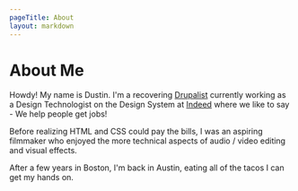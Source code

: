 ```yaml
---
pageTitle: About
layout: markdown
---
```


# About Me

Howdy! My name is Dustin. I'm a recovering [Drupalist] currently working as a Design Technologist on the Design System at [Indeed] where we like to say - We help people get jobs!

Before realizing HTML and CSS could pay the bills, I was an aspiring filmmaker who enjoyed the more technical aspects of audio / video editing and visual effects.

After a few years in Boston, I'm back in Austin, eating all of the tacos I can get my hands on.

[drupalist]: https://drupal.org
[indeed]: https://indeed.com
